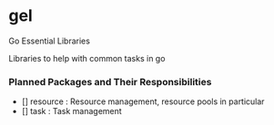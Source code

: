 # gel
Go Essential Libraries

Libraries to help with common tasks in go

### Planned Packages and Their Responsibilities
- [] resource : Resource management, resource pools in particular
- [] task : Task management